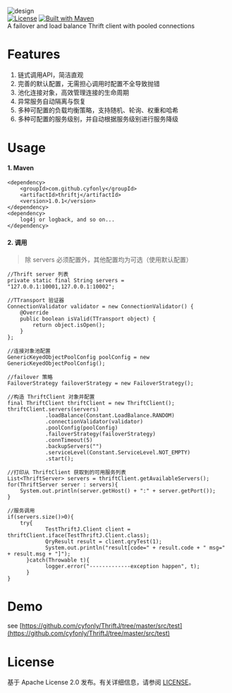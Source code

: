 ![design](https://github.com/cyfonly/ThriftJ/blob/master/ThriftJ.png "ThriftJ")  
[![License](https://img.shields.io/badge/License-Apache%202.0-blue.svg)](https://github.com/cyfonly/ThriftJ/blob/master/LICENSE)  [![Built with Maven](http://maven.apache.org/images/logos/maven-feather.png)](http://search.maven.org/#search%7Cga%7C1%7Ccyfonly)  
A failover and load balance Thrift client with pooled connections  
# Features  
1. 链式调用API，简洁直观
2. 完善的默认配置，无需担心调用时配置不全导致抛错
3. 池化连接对象，高效管理连接的生命周期
4. 异常服务自动隔离与恢复
5. 多种可配置的负载均衡策略，支持随机、轮询、权重和哈希
6. 多种可配置的服务级别，并自动根据服务级别进行服务降级  
  
# Usage  
#### 1. Maven
```
<dependency>
    <groupId>com.github.cyfonly</groupId>
    <artifactId>thriftj</artifactId>
    <version>1.0.1</version>
</dependency>
<dependency>
    log4j or logback, and so on...
</dependency>
```  
#### 2. 调用  
>除 servers 必须配置外，其他配置均为可选（使用默认配置）  

```
//Thrift server 列表
private static final String servers = "127.0.0.1:10001,127.0.0.1:10002";

//TTransport 验证器
ConnectionValidator validator = new ConnectionValidator() {
    @Override
    public boolean isValid(TTransport object) {
        return object.isOpen();
    }
};

//连接对象池配置
GenericKeyedObjectPoolConfig poolConfig = new GenericKeyedObjectPoolConfig();

//failover 策略
FailoverStrategy failoverStrategy = new FailoverStrategy();

//构造 ThriftClient 对象并配置
final ThriftClient thriftClient = new ThriftClient();
thriftClient.servers(servers)
            .loadBalance(Constant.LoadBalance.RANDOM)
            .connectionValidator(validator)
            .poolConfig(poolConfig)
            .failoverStrategy(failoverStrategy)
            .connTimeout(5)
            .backupServers("")
            .serviceLevel(Constant.ServiceLevel.NOT_EMPTY)
            .start();
            
//打印从 ThriftClient 获取到的可用服务列表
List<ThriftServer> servers = thriftClient.getAvailableServers();
for(ThriftServer server : servers){
    System.out.println(server.getHost() + ":" + server.getPort());
}

//服务调用
if(servers.size()>0){
    try{
		    TestThriftJ.Client client = thriftClient.iface(TestThriftJ.Client.class);
		    QryResult result = client.qryTest(1);
		    System.out.println("result[code=" + result.code + " msg=" + result.msg + "]");
	  }catch(Throwable t){
		    logger.error("-------------exception happen", t);
	  }
}
```  


# Demo  
see [https://github.com/cyfonly/ThriftJ/tree/master/src/test](https://github.com/cyfonly/ThriftJ/tree/master/src/test)  

# License  
基于 Apache License 2.0 发布。有关详细信息，请参阅 [LICENSE](https://github.com/cyfonly/ThriftJ/blob/master/LICENSE)。
